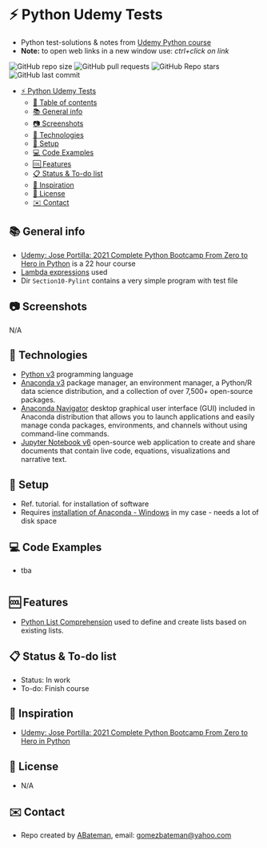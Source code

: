 # :zap: Python Udemy Tests

* Python test-solutions & notes from [Udemy Python course](https://www.udemy.com/course/complete-python-bootcamp/)
* **Note:** to open web links in a new window use: _ctrl+click on link_

![GitHub repo size](https://img.shields.io/github/repo-size/AndrewJBateman/python-udemy-tests?style=plastic)
![GitHub pull requests](https://img.shields.io/github/issues-pr/AndrewJBateman/python-udemy-tests?style=plastic)
![GitHub Repo stars](https://img.shields.io/github/stars/AndrewJBateman/python-udemy-tests?style=plastic)
![GitHub last commit](https://img.shields.io/github/last-commit/AndrewJBateman/python-udemy-tests?style=plastic)

* [:zap: Python Udemy Tests](#zap-python-udemy-tests)
  * [:page_facing_up: Table of contents](#page_facing_up-table-of-contents)
  * [:books: General info](#books-general-info)
  * [:camera: Screenshots](#camera-screenshots)
  * [:signal_strength: Technologies](#signal_strength-technologies)
  * [:floppy_disk: Setup](#floppy_disk-setup)
  * [:computer: Code Examples](#computer-code-examples)
  * [:cool: Features](#cool-features)
  * [:clipboard: Status & To-do list](#clipboard-status--to-do-list)
  * [:clap: Inspiration](#clap-inspiration)
  * [:file_folder: License](#file_folder-license)
  * [:envelope: Contact](#envelope-contact)

## :books: General info

* [Udemy: Jose Portilla: 2021 Complete Python Bootcamp From Zero to Hero in Python](https://www.udemy.com/course/complete-python-bootcamp/) is a 22 hour course
* [Lambda expressions](https://realpython.com/python-lambda/) used
* Dir `Section10-Pylint` contains a very simple program with test file

## :camera: Screenshots

N/A

## :signal_strength: Technologies

* [Python v3](https://www.python.org/) programming language
* [Anaconda v3](https://docs.anaconda.com/) package manager, an environment manager, a Python/R data science distribution, and a collection of over 7,500+ open-source packages.
* [Anaconda Navigator](https://docs.anaconda.com/anaconda/navigator/index.html) desktop graphical user interface (GUI) included in Anaconda distribution that allows you to launch applications and easily manage conda packages, environments, and channels without using command-line commands.
* [Jupyter Notebook v6](https://jupyter.org/) open-source web application to create and share documents that contain live code, equations, visualizations and narrative text.

## :floppy_disk: Setup

* Ref. tutorial. for installation of software
* Requires [installation of Anaconda - Windows](https://docs.anaconda.com/anaconda/install/windows/) in my case - needs a lot of disk space

## :computer: Code Examples

* tba

```python

```

## :cool: Features

* [Python List Comprehension](https://www.programiz.com/python-programming/list-comprehension) used to define and create lists based on existing lists.

## :clipboard: Status & To-do list

* Status: In work
* To-do: Finish course

## :clap: Inspiration

* [Udemy: Jose Portilla: 2021 Complete Python Bootcamp From Zero to Hero in Python](https://www.udemy.com/course/complete-python-bootcamp/)

## :file_folder: License

* N/A

## :envelope: Contact

* Repo created by [ABateman](https://github.com/AndrewJBateman), email: gomezbateman@yahoo.com
